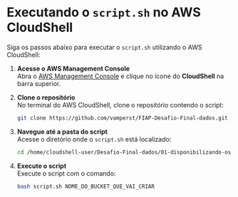 # Executando o `script.sh` no AWS CloudShell

Siga os passos abaixo para executar o `script.sh` utilizando o AWS CloudShell:


1. **Acesse o AWS Management Console**  
    Abra o [AWS Management Console](https://aws.amazon.com/console/) e clique no ícone do **CloudShell** na barra superior.

2. **Clone o repositório**  
    No terminal do AWS CloudShell, clone o repositório contendo o script:
    ```bash
    git clone https://github.com/vamperst/FIAP-Desafio-Final-dados.git
    ```

3. **Navegue até a pasta do script**  
    Acesse o diretório onde o `script.sh` está localizado:
    ```bash
    cd /home/cloudshell-user/Desafio-Final-dados/01-disponibilizando-os-dados
    ```

4. **Execute o script**  
    Execute o script com o comando:
    ```bash
    bash script.sh NOME_DO_BUCKET_QUE_VAI_CRIAR
    ```
